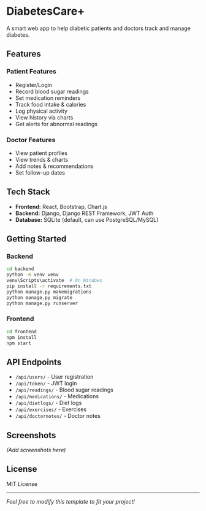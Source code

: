 # DiabetesCare+

A smart web app to help diabetic patients and doctors track and manage diabetes.

## Features

### Patient Features
- Register/Login
- Record blood sugar readings
- Set medication reminders
- Track food intake & calories
- Log physical activity
- View history via charts
- Get alerts for abnormal readings

### Doctor Features
- View patient profiles
- View trends & charts
- Add notes & recommendations
- Set follow-up dates

## Tech Stack

- **Frontend:** React, Bootstrap, Chart.js
- **Backend:** Django, Django REST Framework, JWT Auth
- **Database:** SQLite (default, can use PostgreSQL/MySQL)

## Getting Started

### Backend

```bash
cd backend
python -m venv venv
venv\Scripts\activate  # On Windows
pip install -r requirements.txt
python manage.py makemigrations
python manage.py migrate
python manage.py runserver
```

### Frontend

```bash
cd frontend
npm install
npm start
```

## API Endpoints

- `/api/users/` - User registration
- `/api/token/` - JWT login
- `/api/readings/` - Blood sugar readings
- `/api/medications/` - Medications
- `/api/dietlogs/` - Diet logs
- `/api/exercises/` - Exercises
- `/api/doctornotes/` - Doctor notes

## Screenshots

*(Add screenshots here)*

## License

MIT License

---

*Feel free to modify this template to fit your project!*
